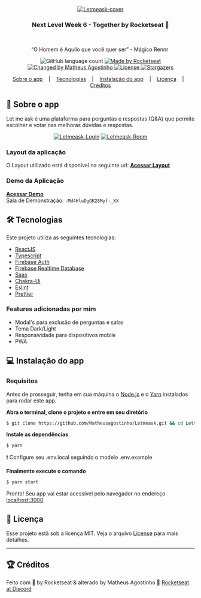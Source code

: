 <p align="center"><a href="https://ibb.co/0Qhg7TZ"><img src="https://i.ibb.co/vDZ7Fpm/Letmeask-cover.png" alt="Letmeask-cover" border="0" /></a></p>

<h3 align="center">
Next Level Week 6 - Together by Rocketseat 🚀
</h3>&nbsp;
<p align="center">“O Homem é Aquilo que você quer ser” - Mágico Rennr</blockquote>&nbsp;
<p align="center">
  <img alt="GitHub language count" src="https://img.shields.io/github/languages/count/Matheusagostinho/Letmeask?color=%2304D361">

  <a href="https://rocketseat.com.br">
    <img alt="Made by Rocketseat" src="https://img.shields.io/badge/made%20by-Rocketseat-%2304D361">
  </a>

  <a href="https://www.linkedin.com/in/matheus-agostinho13/">
    <img alt="Changed by Matheus Agostinho" src="https://img.shields.io/badge/changed%20by-Matheus_Agostinho-%2304D361">
  </a>

  <a href="https://github.com/Matheusagostinho/Letmeask/blob/main/LICENSE">
    <img alt="License" src="https://img.shields.io/badge/license-MIT-%2304D361">
  </a>

  <a href="https://github.com/Matheusagostinho/Letmeask/stargazers">
    <img alt="Stargazers" src="https://img.shields.io/github/stars/Matheusagostinho/Letmeask?style=social">
  </a>
</p>

<p align="center">
  <a href="#rocket-sobre-o-app">Sobre o app</a>&nbsp; &nbsp; |&nbsp; &nbsp;
  <a href="#hammer_and_wrench-tecnologias">Tecnologias</a>&nbsp; &nbsp; |&nbsp; &nbsp;
  <a href="#computer-instalação-do-app">Instalação do app</a>&nbsp; &nbsp; |&nbsp; &nbsp;
  <a href="#memo-licença">Licença</a>&nbsp; &nbsp; |&nbsp; &nbsp;
  <a href="#trophy-créditos">Créditos</a>
</p>

## :rocket: Sobre o app

Let me ask é uma plataforma para perguntas e respostas (Q&A) que permite escolher e votar nas melhoras dúvidas e respostas.

<p align="center"><a href="https://ibb.co/12cZ0t0"><img src="https://i.ibb.co/ggYyrLr/Letmeask-Login.png" alt="Letmeask-Login" border="0" /></a>
<a href="https://ibb.co/t42pFzY"><img src="https://i.ibb.co/rmp2N35/Letmeask-Room.png" alt="Letmeask-Room" border="0" /></a></p>

### Layout da aplicação

O Layout utilizado está disponível na seguinte url: **[Acessar Layout](https://www.figma.com/file/H9FbUVrTYB7GPxlPphaeBh/Letmeask-(Copy))**

### Demo da Aplicação

**[Acessar Demo](https://letmeask-838ae.web.app/)**<br>
Sala de Demonstração: ```-Md4HluDgGK28Myf-_XX```
## :hammer_and_wrench: Tecnologias

Este projeto utiliza as seguintes tecnologias:

- [ReactJS](https://reactjs.org/)
- [Typescript](https://www.typescriptlang.org/)
- [Firebase Auth](https://firebase.google.com/products/auth)
- [Firebase Realtime Database](https://firebase.google.com/products/realtime-database)
- [Saas](https://sass-lang.com/)
- [Chakra-Ui](https://chakra-ui.com/docs/getting-started)
- [Eslint](https://eslint.org/docs/user-guide/command-line-interface)
- [Prettier](https://prettier.io/)

### Features adicionadas por mim
- Modal's para exclusão de perguntas e salas
- Tema Dark/Light
- Responsividade para dispositivos mobile
- PWA

## :computer: Instalação do app

### Requisitos

Antes de prosseguir, tenha em sua máquina o [Node.js](https://nodejs.org/en/download/) e o [Yarn](https://yarnpkg.com/) instalados para rodar este app.


**Abra o terminal, clone o projeto e entre em seu diretório**

```bash
$ git clone https://github.com/Matheusagostinho/Letmeask.git && cd Letmeask
```

**Instale as dependências**

```bash
$ yarn
```

:exclamation: Configure seu .env.local seguindo o modelo .env.example


**Finalmente execute o comando**

```bash
$ yarn start
```

Pronto! Seu app vai estar acessível pelo navegador no endereço [localhost:3000](http://localhost:3000)

## :memo: Licença

Esse projeto está sob a licença MIT. Veja o arquivo [License](LICENSE) para mais detalhes.

---

## :trophy: Créditos

Feito com 💜 by Rocketseat & alterado by Matheus Agostinho 💪 [Rocketseat at Discord](https://discordapp.com/invite/gCRAFhc)
